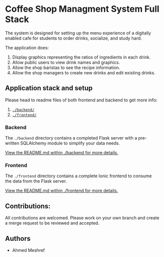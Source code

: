 # Coffee Shop Managment System Full Stack

The system is designed for setting up the menu experience of a digitally enabled cafe for students to order drinks, socialize, and study hard.

The application does:

1) Display graphics representing the ratios of ingredients in each drink.
2) Allow public users to view drink names and graphics.
3) Allow the shop baristas to see the recipe information.
4) Allow the shop managers to create new drinks and edit existing drinks.

## Application stack and setup

Please head to readme files of both frontend and backend to get more info:

1. [`./backend/`](./backend/README.md)
2. [`./frontend/`](./frontend/README.md)



### Backend

The `./backend` directory contains a completed Flask server with a pre-written SQLAlchemy module to simplify your data needs. 

[View the README.md within ./backend for more details.](./backend/README.md)

### Frontend

The `./frontend` directory contains a complete Ionic frontend to consume the data from the Flask server.

[View the README.md within ./frontend for more details.](./frontend/README.md)

## Contributions:
All contributions are welcomed. Please work on your own branch and create a merge request to be reviewed and accepted.

## Authors
- Ahmed Meshref
